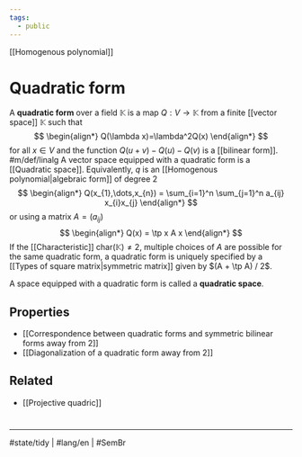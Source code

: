 ```yaml
---
tags:
  - public
---
```

[[Homogenous polynomial]]
# Quadratic form

A **quadratic form** over a field $\mathbb{K}$ is a map $Q : V \to \mathbb{K}$ from a finite [[vector space]] $\mathbb{K}$ such that
$$
\begin{align*}
Q(\lambda x)=\lambda^2Q(x)
\end{align*}
$$
for all $x \in V$ and the function $Q(u+v) - Q(u) - Q(v)$ is a [[bilinear form]]. #m/def/linalg 
A vector space equipped with a quadratic form is a [[Quadratic space]].
Equivalently, $q$ is an [[Homogenous polynomial|algebraic form]] of degree 2
$$
\begin{align*}
Q(x_{1},\dots,x_{n}) = \sum_{i=1}^n \sum_{j=1}^n a_{ij} x_{i}x_{j}
\end{align*}
$$
or using a matrix $A = (a_{ij})$
$$
\begin{align*}
Q(x) = \tp x A x
\end{align*}
$$
If the [[Characteristic]] $\mathrm{char} (\mathbb{K}) \neq 2$, multiple choices of $A$ are possible for the same quadratic form,
a quadratic form is uniquely specified by a [[Types of square matrix|symmetric matrix]] given by $(A + \tp A) / 2$.

A space equipped with a quadratic form is called a **quadratic space**.

## Properties

- [[Correspondence between quadratic forms and symmetric bilinear forms away from 2]]
- [[Diagonalization of a quadratic form away from 2]]

## Related

- [[Projective quadric]]

#
---
#state/tidy | #lang/en | #SemBr
